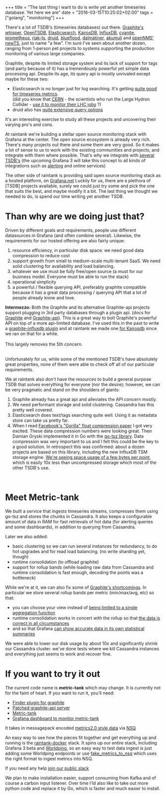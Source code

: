 +++
title = "The last thing i want to do is write yet another timeseries database. Yet here we are"
date = "2016-03-15T10:25:02+02:00"
tags = ["golang", "monitoring"]
+++

There's a lot of TSDB's (timeseries databases) out there.
[Graphite's whisper](http://graphite.readthedocs.org/en/latest/whisper.html), [OpenTSDB](http://opentsdb.net/), [Elasticsearch](https://www.elastic.co/products/elasticsearch), [KairosDB](http://kairosdb.github.io/), [InfluxDB](https://influxdata.com/time-series-platform/influxdb/), [cyanite](http://cyanite.io/), [prometheus](http://prometheus.io/), [riak-ts](http://basho.com/products/riak-ts/), [druid](http://druid.io), [blueflood](http://blueflood.io/), [dalmatiner](http://dalmatiner.io), [akumuli](http://akumuli.org/) and [openNMS' newTS](https://github.com/OpenNMS/newts ), just to name "a few".
I'm sure I've seen about another dozen, ranging from 1-person pet projects to systems supporting the production monitoring of various large companies.

Graphite, despite its limited storage system and its lack of support for tags (and party because of it) has a tremendously powerful yet simple data processing api.
Despite its age, its query api is mostly unrivaled except maybe for these two:

* Elasticsearch is no longer just for log searching. It's getting [quite good for timeseries metrics](https://www.elastic.co/blog/elasticsearch-as-a-time-series-data-store).  
(did you know that [CERN](http://http://home.cern/) - the scientists who run the Large Hydron Collider - [use it to monitor their LHC jobs](http://cds.cern.ch/record/2011172/files/LHCb-TALK-2015-060.pdf) ?)
* druid also has [quite extensive query options](http://druid.io/docs/0.8.3/querying/querying.html)

It's an interesting exercise to study all these projects and uncovering their varying pro's and cons.

At raintank we're building a stellar open source monitoring stack with Grafana at the center.
The open source ecosystem is already very rich.  There's many projects out there and some them are very good.  So it makes a lot of sense to us to work with the existing communities and projects, and integrate with them where possible.  That's why we integrate with [several TSDB's](http://docs.grafana.org/datasources/overview/) (the upcoming Grafana 3 will take this concept to all kinds of integrations such as
[alerting](https://github.com/grafana/grafana/issues/2209) and online services)

The other side of raintank is providing said open source monitoring stack as a hosted platform, on [Grafana.net](http://www.grafana.net)
Luckily for us, there are a plethora of [TSDB] projects available, surely we could just try some and pick the one that suits the best, and maybe modify it a bit.
The last thing we thought we needed to do, is spend our time writing yet another TSDB.

# Than why are we doing just that?

Driven by different goals and requirements, people use different datasources in Grafana (and often combine several).  Likewise, the requirements for our hosted offering are also fairly unique:

1. resource efficiency, in particular disk space: we need good data compression to reduce cost
2. support growth from small to medium-scale multi-tenant SaaS.  We need solid clustering for availability and load balancing.
3. whatever we use must be fully free/open source (a must for our business model. Everyone must be able to run the stack)
4. operational simplicity
5. a powerful / flexible querying API, preferably graphite compatible because it has a great data processing / querying API that a lot of people already know and love.

<div class="intermezzo"><strong>Intermezzo:</strong> Both the Graphite and its alternative Graphite-api projects support plugging in 3rd party databases through a plugin api.  
(docs for <a href="http://graphite.readthedocs.org/en/latest/storage-backends.html">Graphite</a> and <a href="http://graphite-api.readthedocs.org/en/latest/finders.html">Graphite-api</a>).  
This is a great way to bolt Graphite's powerful API on top of a more api-limited database.
I've used this in the past to write a <a href="https://github.com/vimeo/graphite-influxdb">graphite-influxdb plugin</a> and at raintank we made one <a href="https://github.com/raintank/graphite-kairosdb">for Kairosdb</a> since we ran on that for a while.
<br/>
<br/>
This largely removes the 5th concern.
</div>
<br/>

Unfortunately for us, while some of the mentioned TSDB's have absolutely great properties, none of them were able to check off all of our particular requirements.

We at raintank also don't have the resources to build a general purpose TSDB that solves everything for everyone (nor the desire); 
however, we can be very pragmatic and stand on the shoulders of giants:

1. Graphite already has a great api and alleviates the API concern mostly.
2. We need performant storage and solid clustering.  Cassandra has this pretty well covered.
3. Elasticsearch does text/tags searching quite well.  Using it as metadata store can take us pretty far.
4. When I read [Facebook's "Gorilla" float compression paper](www.vldb.org/pvldb/vol8/p1816-teller.pdf) I got very excited. These data compression numbers were looking great.  Then Damian Gryski implemented it in Go with the [go-tsz library](
https://github.com/dgryski/go-tsz).  Data compression was very important to us and I felt this could be the key to a good solution. In retrospect this was confirmed: about a dozen projects are based on this library, including the new InfluxDB TSM storage engine. <a href="https://raw.githubusercontent.com/dgryski/go-tsz/master/eval/eval-results.png">We're seeing space usage of a few bytes per point</a>, which is easily 10x less than uncompressed storage which most of the other TSDB's use.
<br/>

# Meet Metric-tank

We built a service that ingests timeseries streams, compresses them using go-tsz and stores the chunks in Cassandra.
It also keeps a configurable amount of data in RAM for fast retrievals of hot data (for alerting queries and some dashboards), in addition to querying from Cassandra.


Later we also added:

* basic clustering so we can run several instances for redundancy, to do hot upgrades and for read load balancing. (no write sharding yet, though)
* runtime consolidation (to offload graphite)
* support for rollup bands (while loading raw data from Cassandra and runtime consolidation is fast enough, decoding the points was a bottleneck)

While we're at it, we can also fix some of <a href="/25-graphite-grafana-statsd-gotchas/">Graphite's shortcomings</a>.
In particular we store several rollup bands per metric (min/max/avg, etc) so that:

* you can choose your view instead of [being limited to a single aggregation function](https://blog.raintank.io/25-graphite-grafana-and-statsd-gotchas/#limited.aggregation)
* runtime consolidation works in concert with the rollup so that [the data is correct in all circumstances](https://blog.raintank.io/25-graphite-grafana-and-statsd-gotchas/#runtime.consolidation)
* and so that Grafana [can show accurate data in its own statistical summaries](https://blog.raintank.io/25-graphite-grafana-and-statsd-gotchas/#grafana.consolidation)

 We were able to lower our disk usage by about 10x and significantly shrink our Cassandra cluster.
we've done tests where we kill Cassandra instances and everything just seems to work and recover fine.


# If you want to try it out

The current code name is **metric-tank** which may change.
It is currently not for the faint of heart.  If you want to run it, you'll need:

* [Finder plugin for graphite](https://github.com/raintank/graphite-raintank)
* [Patched graphite-api server](https://github.com/raintank/graphite-api)
* [Metric-tank](https://github.com/raintank/raintank-metric/tree/master/metric_tank)
* [Grafana dashboard to monitor metric-tank](https://github.com/raintank/raintank-docker/blob/master/grafana-dev/dashboards/metric-tank.json)

It takes in messagepack encoded [metrics2.0 style data](https://github.com/raintank/raintank-metric/blob/master/schema/metric.go#L15) via [NSQ](http://nsq.io/)

An easy way to see how the pieces fit together and get everything up and running is the <a href="https://github.com/raintank/raintank-docker">raintank-docker</a> stack.
It spins up our entire stack, including Grafana 3 beta and [Worldping](https://grafana.net/plugins/raintank-worldping-app), so an easy way to test data ingest is just adding some Worldping
endpoints or use <a href="https://github.com/raintank/raintank-metric/tree/master/fake_metrics_to_nsq">fake_metrics_to_nsq</a> which uses the right format to ingest metrics into NSQ.

If you need any help <a href="http://slack.raintank.io/">join our public slack</a>

We plan to make installation easier, support consuming from Kafka and of course a carbon input listener.
Over time I'ld also like to take out more python code and replace it by Go, which is faster and much easier to install.


